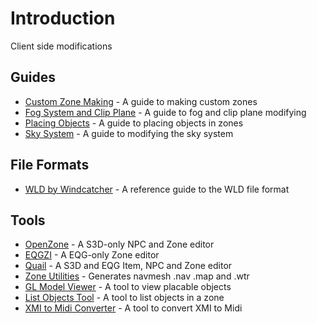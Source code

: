 # Introduction

Client side modifications

## Guides

- [Custom Zone Making](guides/custom-zone-making.md) - A guide to making custom zones
- [Fog System and Clip Plane](guides/fog-system-and-clip-plane.md) - A guide to fog and clip plane modifying 
- [Placing Objects](guides/placing-objects.md) - A guide to placing objects in zones
- [Sky System](guides/sky-system.md) - A guide to modifying the sky system

## File Formats
- [WLD by Windcatcher](guides/file-formats/wld-by-windcatcher.md) - A reference guide to the WLD file format

## Tools

- [OpenZone](openzone/README.md) - A S3D-only NPC and Zone editor 
- [EQGZI](eqgzi/README.md) - A EQG-only Zone editor
- [Quail](quail/README.md) - A S3D and EQG Item, NPC and Zone editor
- [Zone Utilities](zone-utilities/README.md) - Generates navmesh .nav .map and .wtr
- [GL Model Viewer](misc/gl-model-viewer.md) - A tool to view placable objects
- [List Objects Tool](misc/list-objects-tool.md) - A tool to list objects in a zone
- [XMI to Midi Converter](misc/xmi-to-midi-converter.md) - A tool to convert XMI to Midi
